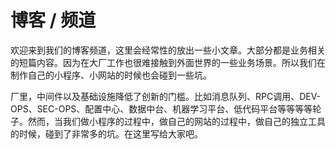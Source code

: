 # 博客 / 频道

欢迎来到我们的博客频道，这里会经常性的放出一些小文章。大部分都是业务相关的短篇内容。因为在大厂工作也很难接触到外面世界的一些业务场景。所以我们在制作自己的小程序、小网站的时候也会碰到一些坑。

厂里，中间件以及基础设施降低了创新的门槛。比如消息队列、RPC调用、DEV-OPS、SEC-OPS、配置中心、数据中台、机器学习平台、低代码平台等等等等轮子。然而，当我们做小程序的过程中，做自己的网站的过程中，做自己的独立工具的时候，碰到了非常多的坑。在这里写给大家吧。
